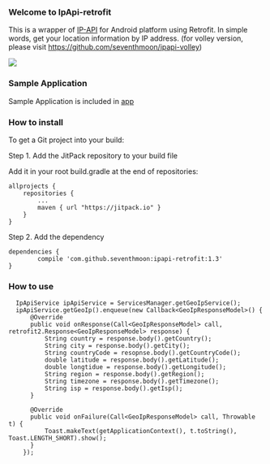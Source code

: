 ### Welcome to IpApi-retrofit
This is a wrapper of [IP-API](http://ip-api.com/json) for Android platform using Retrofit.
In simple words, get your location information by IP address.
(for volley version, please visit https://github.com/seventhmoon/ipapi-volley)

[![](https://jitpack.io/v/seventhmoon/ipapi-retrofit.svg)](https://jitpack.io/#seventhmoon/ipapi-retrofit)

### Sample Application
Sample Application is included in [app](https://github.com/seventhmoon/IpApi-retrofit/tree/master/app)

### How to install

To get a Git project into your build:

Step 1. Add the JitPack repository to your build file

Add it in your root build.gradle at the end of repositories:

	allprojects {
		repositories {
			...
			maven { url "https://jitpack.io" }
		}
	}

Step 2. Add the dependency

	dependencies {
	        compile 'com.github.seventhmoon:ipapi-retrofit:1.3'
	}
	     
### How to use

      IpApiService ipApiService = ServicesManager.getGeoIpService();
      ipApiService.getGeoIp().enqueue(new Callback<GeoIpResponseModel>() {
          @Override
          public void onResponse(Call<GeoIpResponseModel> call, retrofit2.Response<GeoIpResponseModel> response) {
              String country = response.body().getCountry();
              String city = response.body().getCity();
              String countryCode = resopnse.body().getCountryCode();
              double latitude = response.body().getLatitude();
              double longtidue = response.body().getLongitude();
              String region = response.body().getRegion();
              String timezone = response.body().getTimezone();
              String isp = response.body().getIsp();
          }

          @Override
          public void onFailure(Call<GeoIpResponseModel> call, Throwable t) {
              Toast.makeText(getApplicationContext(), t.toString(), Toast.LENGTH_SHORT).show();
          }
        });
